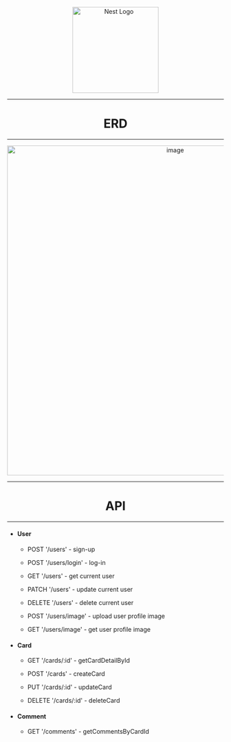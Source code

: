 <p align="center">
<a href="http://nestjs.com/" target="blank"><img src="https://nestjs.com/img/logo-small.svg" width="200" alt="Nest Logo" /></a>
</p>

[circleci-image]: https://img.shields.io/circleci/build/github/nestjs/nest/master?token=abc123def456
[circleci-url]: https://circleci.com/gh/nestjs/nest

<hr>
<h1 align="center">ERD</h1>
<hr>
<p align="center">
<img width="766" alt="image" src="https://github.com/yhjs1211/ego4jo/assets/122883378/ca7925db-8260-4347-917f-d71c44f56d89">
</p>

<hr>
<h1 align="center">API</h1>
<hr>
<ul>
<li>
<h4>User</h4>
<ul>
<li>
<p>POST '/users' - sign-up</p>
</li>
<li>
<p>POST '/users/login' - log-in</p>
</li>
<li>
<p>GET '/users' - get current user</p>
</li>
<li>
<p>PATCH '/users' - update current user</p>
</li>
<li>
<p>DELETE '/users' - delete current user</p>
</li>
<li>
<p>POST '/users/image' - upload user profile image</p>
</li>
<li>
<p>GET '/users/image' - get user profile image</p>
</li>
</ul>
</li>
<li>
<h4>Card</h4>
<ul>
<li>
<p>GET '/cards/:id' - getCardDetailById</p>
</li>
<li>
<p>POST '/cards' - createCard</p>
</li>
<li>
<p>PUT '/cards/:id' - updateCard</p>
</li>
<li>
<p>DELETE '/cards/:id' - deleteCard</p>
</li>
</ul>
</li>
<li>
<h4>Comment</h4>
<ul>
<li>
<p>GET '/comments' - getCommentsByCardId</p>
</li>
</ul>
</li>
</ul>